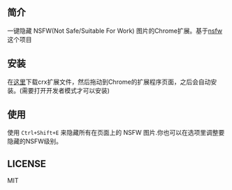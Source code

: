 ## 简介
一键隐藏 NSFW(Not Safe/Suitable For Work) 图片的Chrome扩展。基于[nsfw](https://github.com/infinitered/nsfwjs)这个项目

## 安装

在[这里](https://github.com/joyme123/chrome-ext-hide-my-pic/releases)下载crx扩展文件，然后拖动到Chrome的扩展程序页面，之后会自动安装。(需要打开开发者模式才可以安装)

## 使用

使用 `Ctrl+Shift+E` 来隐藏所有在页面上的 NSFW 图片.你也可以在选项里调整要隐藏的NSFW级别。

## LICENSE
MIT